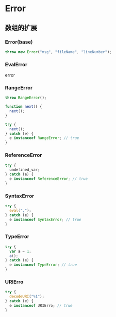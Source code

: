 # Error

## 数组的扩展

### Error(base)

```js
throw new Error("msg", "fileName", "lineNumber");
```

### EvalError

error

### RangeError

```js
throw RangeError();

function next() {
  next();
}

try {
  next();
} catch (e) {
  e instanceof RangeError; // true
}
```

### ReferenceError

```js
try {
  undefined_var;
} catch (e) {
  e instanceof ReferenceError; // true
}
```

### SyntaxError

```js
try {
  eval(",");
} catch (e) {
  e instanceof SyntaxError; // true
}
```

### TypeError

```js
try {
  var a = 1;
  a();
} catch (e) {
  e instanceof TypeError; // true
}
```

### URIErro

```js
try {
  decodeURI("%1");
} catch (e) {
  e instanceof URIErro; // true
}
```
